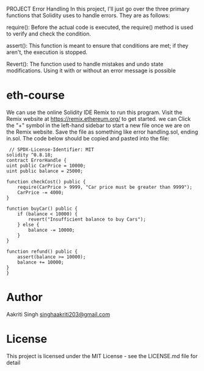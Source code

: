 PROJECT
Error Handling
In this project, I'll just go over the three primary functions that Solidity uses to handle errors. They are as follows:

require(): Before the actual code is executed, the require() method is used to verify and check the condition.

assert(): This function is meant to ensure that conditions are met; if they aren't, the execution is stopped.

Revert(): The function used to handle mistakes and undo state modifications. Using it with or without an error message is possible

# eth-course
We can use the online Solidity IDE Remix to run this program. Visit the Remix website at https://remix.ethereum.org/ to get started.
we can Click the "+" symbol in the left-hand sidebar to start a new file once we are on the Remix website. Save the file as something like error handling.sol, ending in.sol. The code below should be copied and pasted into the file:

     // SPDX-License-Identifier: MIT
    solidity ^0.8.18;
    contract ErrorHandle {
    uint public CarPrice = 10000;
    uint public balance = 25000;

    function checkCost() public {
        require(CarPrice > 9999, "Car price must be greater than 9999");
        CarPrice -= 4000;
    }

    function buyCar() public {
        if (balance < 10000) {
            revert("Insufficient balance to buy Cars");
        } else {
            balance -= 10000;
        }
    }

    function refund() public {
        assert(balance >= 10000);
        balance += 10000;
    }
    }


# Author
Aakriti Singh singhaakriti203@gmail.com

# License
This project is licensed under the MIT License - see the LICENSE.md file for detail
